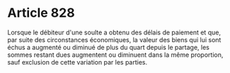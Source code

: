 # Article 828

Lorsque le débiteur d'une soulte a obtenu des délais de paiement et que, par suite des circonstances économiques, la valeur des biens qui lui sont échus a augmenté ou diminué de plus du quart depuis le partage, les sommes restant dues augmentent ou diminuent dans la même proportion, sauf exclusion de cette variation par les parties.